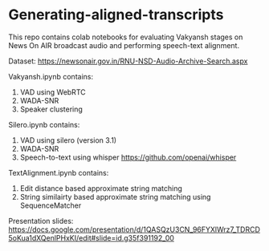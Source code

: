 # Generating-aligned-transcripts

This repo contains colab notebooks for evaluating Vakyansh stages on News On AIR broadcast audio and performing speech-text alignment.

Dataset: https://newsonair.gov.in/RNU-NSD-Audio-Archive-Search.aspx

Vakyansh.ipynb contains:
1. VAD using WebRTC
2. WADA-SNR
3. Speaker clustering

Silero.ipynb contains:
1. VAD using silero (version 3.1)
2. WADA-SNR
3. Speech-to-text using whisper https://github.com/openai/whisper

TextAlignment.ipynb contains:
1. Edit distance based approximate string matching
2. String similairty based approximate string matching using SequenceMatcher

Presentation slides: https://docs.google.com/presentation/d/1QASQzU3CN_96FYXlWrz7_TDRCD5oKua1dXQenlPHxKI/edit#slide=id.g35f391192_00 

